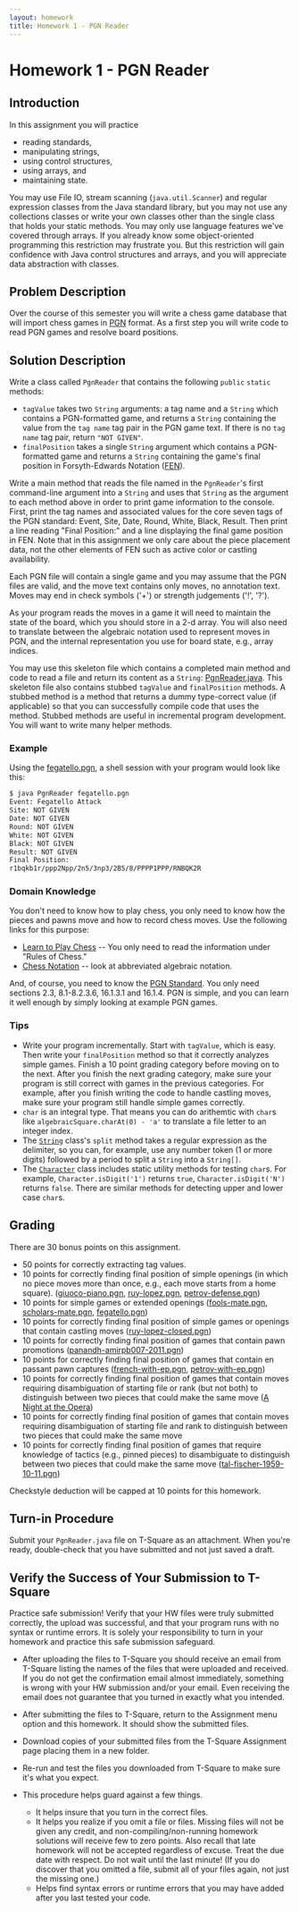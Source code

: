 ```yaml
---
layout: homework
title: Homework 1 - PGN Reader
---
```


# Homework 1 - PGN Reader

## Introduction

In this assignment you will practice

- reading standards,
- manipulating strings,
- using control structures,
- using arrays, and
- maintaining state.

You may use File IO, stream scanning (`java.util.Scanner`) and regular expression classes from the Java standard library, but you may not use any collections classes or write your own classes other than the single class that holds your static methods. You may only use language features we've covered through arrays. If you already know some object-oriented programming this restriction may frustrate you. But this restriction will gain confidence with Java control structures and arrays, and you will appreciate data abstraction with classes.

## Problem Description

Over the course of this semester you will write a chess game database that will import chess games in [PGN](http://www.saremba.de/chessgml/standards/pgn/pgn-complete.htm) format. As a first step you will write code to read PGN games and resolve board positions.

## Solution Description

Write a class called `PgnReader` that contains the following `public` `static` methods:

- `tagValue` takes two `String` arguments: a tag name and a `String`  which contains a PGN-formatted game, and returns a `String` containing the value from the `tag name` tag pair in the PGN game text. If there is no `tag name` tag pair, return `"NOT GIVEN"`.
- `finalPosition` takes a single `String` argument which contains a PGN-formatted game and returns a `String` containing the game's final position in Forsyth-Edwards Notation ([FEN](http://www.saremba.de/chessgml/standards/pgn/pgn-complete.htm#c16.1)).

Write a main method that reads the file named in the `PgnReader`'s first command-line argument into a `String` and uses that `String` as the argument to each method above in order to print game information to the console. First, print the tag names and associated values for the core seven tags of the PGN standard: Event, Site, Date, Round, White, Black, Result. Then print a line reading "Final Position:" and a line displaying the final game position in FEN. Note that in this assignment we only care about the piece placement data, not the other elements of FEN such as active color or castling availability.

Each PGN file will contain a single game and you may assume that the PGN files are valid, and the move text contains only moves, no annotation text. Moves may end in check symbols ('+') or strength judgements ('!', '?').

As your program reads the moves in a game it will need to maintain the state of the board, which you should store in a 2-d array. You will also need to translate between the algebraic notation used to represent moves in PGN, and the internal representation you use for board state, e.g., array indices.

You may use this skeleton file which contains a completed main method and code to read a file and return its content as a `String`: [PgnReader.java](PgnReader.java). This skeleton file also contains stubbed `tagValue` and `finalPosition` methods. A stubbed method is a method that returns a dummy type-correct value (if applicable) so that you can successfully compile code that uses the method. Stubbed methods are useful in incremental program development. You will want to write many helper methods.

### Example

Using the [fegatello.pgn](fegatello.pgn), a shell session with your program would look like this:

```sh
$ java PgnReader fegatello.pgn
Event: Fegatello Attack
Site: NOT GIVEN
Date: NOT GIVEN
Round: NOT GIVEN
White: NOT GIVEN
Black: NOT GIVEN
Result: NOT GIVEN
Final Position:
r1bqkb1r/ppp2Npp/2n5/3np3/2B5/8/PPPP1PPP/RNBQK2R
```

### Domain Knowledge

You don't need to know how to play chess, you only need to know how the pieces and pawns move and how to record chess moves. Use the following links for this purpose:

- [Learn to Play Chess](http://www.chesscorner.com/tutorial/learn.htm) -- You only need to read the information under "Rules of Chess."
- [Chess Notation](http://www.chesscorner.com/tutorial/basic/notation/notate.htm) -- look at abbreviated algebraic notation.


And, of course, you need to know the [PGN Standard](http://www.saremba.de/chessgml/standards/pgn/pgn-complete.htm). You only need sections 2.3, 8.1-8.2.3.6, 16.1.3.1 and 16.1.4. PGN is simple, and you can learn it well enough by simply looking at example PGN games.

### Tips

- Write your program incrementally. Start with `tagValue`, which is easy. Then write your `finalPosition` method so that it correctly analyzes simple games. Finish a 10 point grading category before moving on to the next. After you finish the next grading category, make sure your program is still correct with games in the previous categories. For example, after you finish writing the code to handle castling moves, make sure your program still handle simple games correctly.
- `char` is an integral type. That means you can do arithemtic with `char`s like `algebraicSquare.charAt(0) - 'a'` to translate a file letter to an integer index.
- The [`String`](https://docs.oracle.com/javase/8/docs/api/java/lang/String.html) class's `split` method takes a regular expression as the delimiter, so you can, for example, use any number token (1 or more digits) followed by a period to split a `String` into a `String[]`.
- The [`Character`](https://docs.oracle.com/javase/8/docs/api/java/lang/Character.html) class includes static utility methods for testing `char`s. For example, `Character.isDigit('1')` returns `true`, `Character.isDigit('N')` returns `false`. There are similar methods for detecting upper and lower case `char`s.

## Grading

There are 30 bonus points on this assignment.

- 50 points for correctly extracting tag values.
- 10 points for correctly finding final position of simple openings (in which no piece moves more than once, e.g., each move starts from a home square). ([giuoco-piano.pgn](giuoco-piano.pgn), [ruy-lopez.pgn](ruy-lopez.pgn), [petrov-defense.pgn](petrov-defense.pgn))
- 10 points for simple games or extended openings ([fools-mate.pgn](fools-mate.pgn), [scholars-mate.pgn](scholars-mate.pgn), [fegatello.pgn](fegatello.pgn))
- 10 points for correctly finding final position of simple games or openings that contain castling moves ([ruy-lopez-closed.pgn](ruy-lopez-closed.pgn))
- 10 points for correctly finding final position of games that contain pawn promotions ([panandh-amirpb007-2011.pgn](panandh-amirpb007-2011.pgn))
- 10 points for correctly finding final position of games that contain en passant pawn captures ([french-with-ep.pgn](french-with-ep.pgn), [petrov-with-ep.pgn](petrov-with-ep.pgn))
- 10 points for correctly finding final position of games that contain moves requiring disambiguation of starting file or rank (but not both) to distinguish between two pieces that could make the same move ([A Night at the Opera](morphy-isouard-karl-1958.pgn))
- 10 points for correctly finding final position of games that contain moves requiring disambiguation of starting file and rank to distinguish between two pieces that could make the same move
- 10 points for correctly finding final position of games that require knowledge of tactics (e.g., pinned pieces) to disambiguate to distinguish between two pieces that could make the same move ([tal-fischer-1959-10-11.pgn](tal-fischer-1959-10-11.pgn))

Checkstyle deduction will be capped at 10 points for this homework.

## Turn-in Procedure

Submit your `PgnReader.java` file on T-Square as an attachment.  When you're ready, double-check that you have submitted and not just saved a draft.

## Verify the Success of Your Submission to T-Square

Practice safe submission! Verify that your HW files were truly submitted correctly, the upload was successful, and that your program runs with no syntax or runtime errors. It is solely your responsibility to turn in your homework and practice this safe submission safeguard.

- After uploading the files to T-Square you should receive an email from T-Square listing the names of the files that were uploaded and received. If you do not get the confirmation email almost immediately, something is wrong with your HW submission and/or your email. Even receiving the email does not guarantee that you turned in exactly what you intended.
- After submitting the files to T-Square, return to the Assignment menu option and this homework. It should show the submitted files.
- Download copies of your submitted files from the T-Square Assignment page placing them in a new folder.
- Re-run and test the files you downloaded from T-Square to make sure it's what you expect.
- This procedure helps guard against a few things.

    - It helps insure that you turn in the correct files.
    - It helps you realize if you omit a file or files. Missing files will not be given any credit, and non-compiling/non-running homework solutions will receive few to zero points. Also recall that late homework will not be accepted regardless of excuse. Treat the due date with respect.  Do not wait until the last minute!
(If you do discover that you omitted a file, submit all of your files again, not just the missing one.)
    - Helps find syntax errors or runtime errors that you may have added after you last tested your code.
